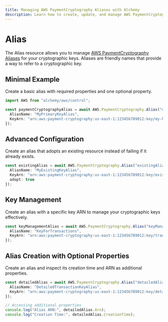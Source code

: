 ```yaml
---
title: Managing AWS PaymentCryptography Aliases with Alchemy
description: Learn how to create, update, and manage AWS PaymentCryptography Aliases using Alchemy Cloud Control.
---
```


# Alias

The Alias resource allows you to manage [AWS PaymentCryptography Aliases](https://docs.aws.amazon.com/paymentcryptography/latest/userguide/) for your cryptographic keys. Aliases are friendly names that provide a way to refer to a cryptographic key.

## Minimal Example

Create a basic alias with required properties and one optional property.

```ts
import AWS from "alchemy/aws/control";

const paymentCryptographyAlias = await AWS.PaymentCryptography.Alias("myAlias", {
  AliasName: "MyPrimaryKeyAlias",
  KeyArn: "arn:aws:payment-cryptography:us-east-1:123456789012:key/my-key-id"
});
```

## Advanced Configuration

Create an alias that adopts an existing resource instead of failing if it already exists.

```ts
const existingAlias = await AWS.PaymentCryptography.Alias("existingAlias", {
  AliasName: "MyExistingKeyAlias",
  KeyArn: "arn:aws:payment-cryptography:us-east-1:123456789012:key/existing-key-id",
  adopt: true
});
```

## Key Management

Create an alias with a specific key ARN to manage your cryptographic keys effectively.

```ts
const keyManagementAlias = await AWS.PaymentCryptography.Alias("keyManagementAlias", {
  AliasName: "KeyForTransactions",
  KeyArn: "arn:aws:payment-cryptography:us-east-1:123456789012:key/transaction-key-id"
});
```

## Alias Creation with Optional Properties

Create an alias and inspect its creation time and ARN as additional properties.

```ts
const detailedAlias = await AWS.PaymentCryptography.Alias("detailedAlias", {
  AliasName: "DetailedTransactionKeyAlias",
  KeyArn: "arn:aws:payment-cryptography:us-east-1:123456789012:key/detailed-key-id"
});

// Accessing additional properties
console.log("Alias ARN:", detailedAlias.Arn);
console.log("Creation Time:", detailedAlias.CreationTime);
```